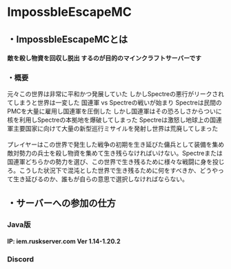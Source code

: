 # ImpossbleEscapeMC

## ・ImpossbleEscapeMCとは

#### 敵を殺し物資を回収し脱出 するのが目的のマインクラフトサーバーです

### ・概要

元々この世界は非常に平和かつ発展していた しかしSpectreの悪行がリークされてしまうと世界は一変した 国連軍 vs Spectreの戦いが始まり Spectreは民間のPMCを大量に雇用し国連軍を圧倒した しかし国連軍はその恐ろしさからついに核を利用しSpectreの本拠地を爆破してしまった Spectreは激怒し地球上の国連軍主要国家に向けて大量の新型巡行ミサイルを発射し世界は荒廃してしまった\
\
プレイヤーはこの世界で発生した戦争の初期を生き延びた傭兵として装備を集め敵対勢力の兵士を殺し物資を集めて生き残らなければいけない。Spectreまたは国連軍どちらかの勢力を選び、この世界で生き残るために様々な戦闘に身を投じろ。こうした状況下で混沌とした世界で生き残るために何をすべきか、どうやって生き延びるのか、誰もが自らの意思で選択しなければならない。

## ・サーバーへの参加の仕方

### Java版

#### IP: iem.ruskserver.com  Ver 1.14-1.20.2

### Discord



###

###



###



###

##



##
